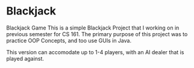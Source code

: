 # Blackjack
Blackjack Game
This is a simple Blackjack Project that I working on in previous semester for CS 161.
The primary purpose of this project was to practice OOP Concepts, and too use GUIs in Java.

This version can accomodate up to 1-4 players, with an AI dealer that is played against.
